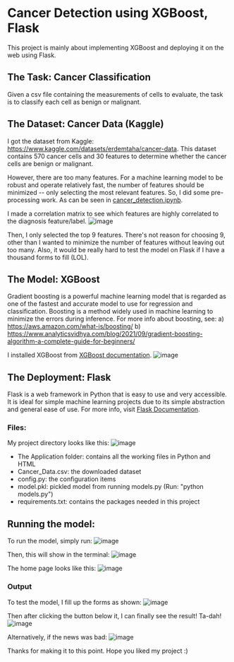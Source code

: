 # Cancer Detection using XGBoost, Flask

This project is mainly about implementing XGBoost and deploying it on the web using Flask.

## The Task: Cancer Classification
Given a csv file containing the measurements of cells to evaluate, the task is to classify 
each cell as benign or malignant.

## The Dataset: Cancer Data (Kaggle)
I got the dataset from Kaggle: https://www.kaggle.com/datasets/erdemtaha/cancer-data.
This dataset contains 570 cancer cells and 30 features to determine 
whether the cancer cells are benign or malignant.

However, there are too many features. For a machine learning model to be robust and operate relatively fast,
the number of features should be minimized -- only selecting the most relevant features. So, I did some pre-processing work.
As can be seen in [cancer_detection.ipynb](https://github.com/jvmedenilla/cancer_detection_flask/blob/main/cancer_detection.ipynb).

I made a correlation matrix to see which features are highly correlated to the diagnosis feature/label.
![image](https://user-images.githubusercontent.com/98763090/236375506-19828723-09c8-4b90-914b-4fda81285c1e.png)

Then, I only selected the top 9 features. There's not reason for choosing 9, other than I wanted to minimize the
number of features without leaving out too many. Also, it would be really hard to test the model on Flask if
I have a thousand forms to fill (LOL).

## The Model: XGBoost

Gradient boosting is a powerful machine learning model that is regarded as one of the fastest and 
accurate model to use for regression and classification. Boosting is a method widely used in 
machine learning to minimize the errors during inference. For more info about boosting, see:
a) https://aws.amazon.com/what-is/boosting/
b) https://www.analyticsvidhya.com/blog/2021/09/gradient-boosting-algorithm-a-complete-guide-for-beginners/

I installed XGBoost from [XGBoost documentation](https://xgboost.readthedocs.io/en/stable/install.html).
![image](https://user-images.githubusercontent.com/98763090/236376841-41a06895-2c36-498a-8545-9e8df9190b7c.png)

## The Deployment: Flask

Flask is a web framework in Python that is easy to use and very accessible. It is ideal for simple machine learning
projects due to its simple abstraction and general ease of use. For more info, visit [Flask Documentation](https://flask.palletsprojects.com/en/2.3.x/).

### Files:

My project directory looks like this:
![image](https://user-images.githubusercontent.com/98763090/236378264-48d80347-db78-4409-93e6-e7ca62121948.png)

* The Application folder: contains all the working files in Python and HTML
* Cancer_Data.csv: the downloaded dataset 
* config.py: the configuration items
* model.pkl: pickled model from running models.py (Run: "python models.py")
* requirements.txt: contains the packages needed in this project

## Running the model:
To run the model, simply run: 
![image](https://user-images.githubusercontent.com/98763090/236379334-31700018-34f5-4cdb-b73f-033afeabb768.png)

Then, this will show in the terminal: 
![image](https://user-images.githubusercontent.com/98763090/236379388-38ecaaaa-dc6d-4511-ab5b-03f65814fbdf.png)


The home page looks like this: 
![image](https://user-images.githubusercontent.com/98763090/236379458-d858115b-54da-401a-8224-36ba96fe3ca8.png)


### Output

To test the model, I fill up the forms as shown:
![image](https://user-images.githubusercontent.com/98763090/236379587-b5376744-098d-4262-8656-677ad554056c.png)

Then after clicking the button below it, I can finally see the result!
Ta-dah!
![image](https://user-images.githubusercontent.com/98763090/236379678-d9a101eb-f33f-48b2-9c14-1b13b8b7eaf6.png)

Alternatively, if the news was bad:
![image](https://user-images.githubusercontent.com/98763090/236379754-7e424788-5ea0-4a76-acfd-b2e256d7072a.png)

Thanks for making it to this point. Hope you liked my project :)





